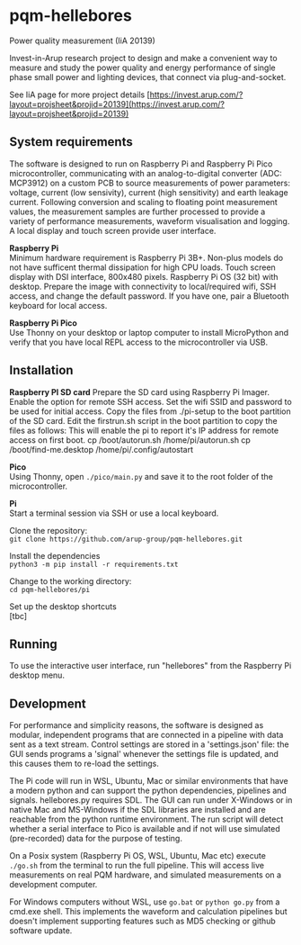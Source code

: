 # pqm-hellebores
Power quality measurement (IiA 20139)

Invest-in-Arup research project to design and make a convenient way to measure and study the power quality and energy performance of single phase small power and lighting devices, that connect via plug-and-socket.

See IiA page for more project details [https://invest.arup.com/?layout=projsheet&projid=20139](https://invest.arup.com/?layout=projsheet&projid=20139)

## System requirements
The software is designed to run on Raspberry Pi and Raspberry Pi Pico microcontroller, communicating with an analog-to-digital converter (ADC: MCP3912) on a custom PCB to source measurements of power parameters: voltage, current (low sensivity), current (high sensitivity) and earth leakage current. Following conversion and scaling to floating point measurement values, the measurement samples are further processed to provide a variety of performance measurements, waveform visualisation and logging. A local display and touch screen provide user interface.

**Raspberry Pi**  
Minimum hardware requirement is Raspberry Pi 3B+. Non-plus models do not have sufficent thermal dissipation for high CPU loads. Touch screen display with DSI interface, 800x480 pixels. Raspberry Pi OS (32 bit) with desktop. Prepare the image with connectivity to local/required wifi, SSH access, and change the default password. If you have one, pair a Bluetooth keyboard for local access.

**Raspberry Pi Pico**  
Use Thonny on your desktop or laptop computer to install MicroPython and verify that you have local REPL access to the microcontroller via USB.

## Installation
**Raspberry PI SD card**
Prepare the SD card using Raspberry Pi Imager.
Enable the option for remote SSH access.
Set the wifi SSID and password to be used for initial access.
Copy the files from ./pi-setup to the boot partition of the SD card.
Edit the firstrun.sh script in the boot partition to copy the files as follows:
This will enable the pi to report it's IP address for remote access on
first boot.
 cp /boot/autorun.sh /home/pi/autorun.sh
 cp /boot/find-me.desktop /home/pi/.config/autostart

**Pico**  
Using Thonny, open `./pico/main.py` and save it to the root folder of the microcontroller.

**Pi**  
Start a terminal session via SSH or use a local keyboard.  

Clone the repository:  
`git clone https://github.com/arup-group/pqm-hellebores.git`

Install the dependencies  
`python3 -m pip install -r requirements.txt`

Change to the working directory:  
`cd pqm-hellebores/pi`

Set up the desktop shortcuts  
[tbc]

## Running
To use the interactive user interface, run "hellebores" from the Raspberry Pi desktop menu.

## Development
For performance and simplicity reasons, the software is designed as modular, independent programs that are connected in a pipeline with data sent as a text stream. Control settings are stored in a 'settings.json' file: the GUI sends programs a 'signal' whenever the settings file is updated, and this causes them to re-load the settings.

The Pi code will run in WSL, Ubuntu, Mac or similar environments that have a modern python and can support the python dependencies, pipelines and signals. hellebores.py requires SDL. The GUI can run under X-Windows or in native Mac and MS-Windows if the SDL libraries are installed and are reachable from the python runtime environment. The run script will detect whether a serial interface to Pico is available and if not will use simulated (pre-recorded) data for the purpose of testing.

On a Posix system (Raspberry Pi OS, WSL, Ubuntu, Mac etc) execute `./go.sh` from the terminal to run the full pipeline. This will access live measurements on real PQM hardware, and simulated measurements on a development computer.

For Windows computers without WSL, use `go.bat` or `python go.py` from a cmd.exe shell. This implements the waveform and calculation pipelines but doesn't implement supporting features such as MD5 checking or github software update.
